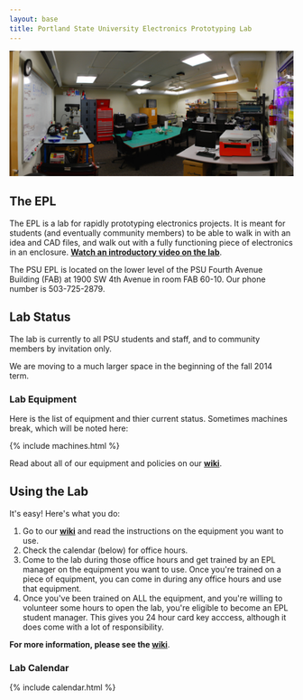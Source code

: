 ```yaml
---
layout: base
title: Portland State University Electronics Prototyping Lab
---
```



![The EPL](/images/lab_panorama.jpg)


## The EPL

The EPL is a lab for rapidly prototyping electronics projects. It is meant for
students (and eventually community members) to be able to walk in with an idea
and CAD files, and walk out with a fully functioning piece of electronics in
an enclosure.
**[Watch an introductory video on the lab](http://youtu.be/P7JFAv6JM00 "YouTube")**.

The PSU EPL is located on the lower level of the PSU Fourth Avenue Building
(FAB) at 1900 SW 4th Avenue in room FAB 60-10. Our phone number is
503-725-2879.



## Lab Status

The lab is currently to all PSU students and staff, and to community members by
invitation only. 

We are moving to a much larger space in the beginning of the fall 2014 term.


### Lab Equipment

Here is the list of equipment and thier current status. Sometimes machines
break, which will be noted here:

{% include machines.html %}

Read about all of our equipment and policies on our **[wiki](https://github.com/psu-epl/psu-epl.github.com/wiki "PSU EPL Wiki")**.



## Using the Lab

It's easy! Here's what you do:

 1. Go to our **[wiki](https://github.com/psu-epl/psu-epl.github.com/wiki "wiki")** and read the instructions on the equipment you want to use.
 1. Check the calendar (below) for office hours.
 1. Come to the lab during those office hours and get trained by an EPL manager on the equipment you want to use. Once you're trained on a piece of equipment, you can come in during any office hours and use that equipment.
 1. Once you've been trained on ALL the equipment, and you're willing to volunteer some hours to open the lab, you're eligible to become an EPL student manager. This gives you 24 hour card key acccess, although it does come with a lot of responsibility.


**For more information, please see the [wiki](https://github.com/psu-epl/psu-epl.github.com/wiki "PSU EPL Wiki")**.


### Lab Calendar

{% include calendar.html %}

